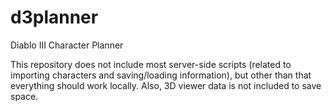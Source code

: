 # d3planner
Diablo III Character Planner

This repository does not include most server-side scripts (related to importing characters and saving/loading information), but other than that everything should work locally. Also, 3D viewer data is not included to save space.
